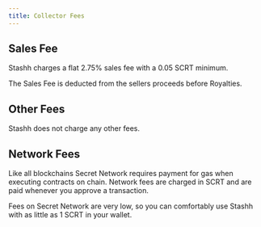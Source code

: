```yaml
---
title: Collector Fees
---
```


## Sales Fee

Stashh charges a flat 2.75% sales fee with a 0.05 SCRT minimum.

The Sales Fee is deducted from the sellers proceeds before Royalties.

## Other Fees

Stashh does not charge any other fees.

## Network Fees

Like all blockchains Secret Network requires payment for gas when executing contracts on chain. Network fees are charged in SCRT and are paid whenever you approve a transaction. 

Fees on Secret Network are very low, so you can comfortably use Stashh with as little as 1 SCRT in your wallet.
